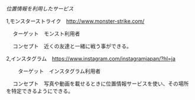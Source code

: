 _位置情報を利用したサービス_

1,モンスターストライク　http://www.monster-strike.com/

　
 ターゲット　モンスト利用者
 
　
 コンセプト　近くの友達と一緒に戦う事ができる。
 


2,インスタグラム　https://www.instagram.com/instagramjapan/?hl=ja


　
　ターゲット　インスタグラム利用者
 
　
 コンセプト　写真や動画を載せるときに位置情報サービスを使い、その場所を特定できるようにできる。
 
